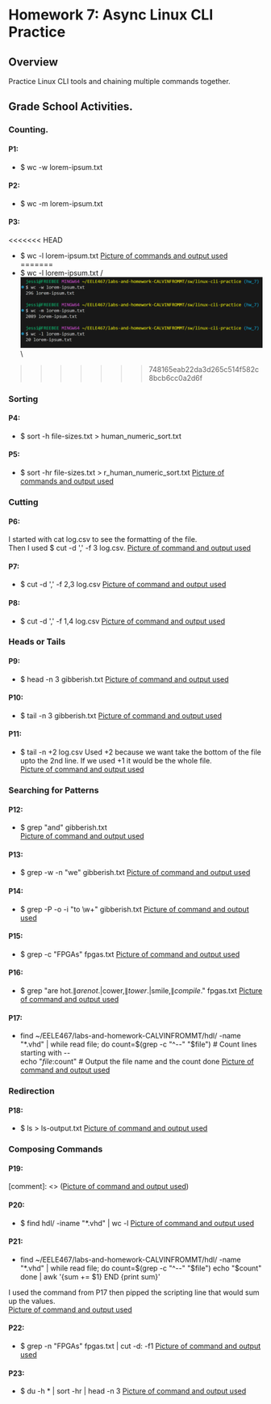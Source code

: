 # Homework 7: Async Linux CLI Practice
## Overview
Practice Linux CLI tools and chaining multiple commands together.   

## Grade School Activities.
### Counting.
#### P1: 
 - $ wc -w lorem-ipsum.txt 
#### P2: 
 - $ wc -m lorem-ipsum.txt 
#### P3: 
<<<<<<< HEAD
 - $ wc -l lorem-ipsum.txt 
[Picture of commands and output used](assets\Hw7_counting.png)  
=======
 - $ wc -l lorem-ipsum.txt /
![Picture of commands and output used](assets\Hw7_counting.png) \ 
>>>>>>> 748165eab22da3d265c514f582c8bcb6cc0a2d6f

### Sorting
#### P4: 
 - $ sort -h file-sizes.txt > human_numeric_sort.txt 
#### P5: 
 - $ sort -hr file-sizes.txt > r_human_numeric_sort.txt 
[Picture of commands and output used](assets\Hw7_Sorting.png)  

### Cutting
#### P6: 
I started with cat log.csv to see the formatting of the file.  
Then I used $ cut -d ',' -f 3 log.csv. 
[Picture of command and output used](assets\Hw7_cuttingA.png) 
#### P7: 
 - $ cut -d ',' -f 2,3 log.csv 
[Picture of command and output used](assets\Hw7_cuttingB.png) 
#### P8:
 - $ cut -d ',' -f 1,4 log.csv 
[Picture of command and output used](assets\Hw7_cuttingC.png) 

### Heads or Tails
#### P9: 
 - $ head -n 3 gibberish.txt 
[Picture of command and output used](assets\Hw7_HTA.png)
#### P10:
 - $ tail -n 3 gibberish.txt 
[Picture of command and output used](assets\Hw7_HTB.png) 
#### P11: 
 - $ tail -n +2 log.csv 
Used +2 because we want take the bottom of the file upto the 2nd line.
If we used +1 it would be the whole file.  
[Picture of command and output used](assets\Hw7_HTC.png)

### Searching for Patterns
#### P12: 
 - $ grep "and" gibberish.txt  
[Picture of command and output used](assets\Hw7_SearchA.png)
#### P13:
 - $ grep -w -n "we" gibberish.txt
[Picture of command and output used](assets\Hw7_SearchB.png)
#### P14: 
 - $ grep -P -o -i "to \w+" gibberish.txt
[Picture of command and output used](assets\Hw7_SearchC.png)
#### P15:
 - $ grep -c "FPGAs" fpgas.txt 
[Picture of command and output used](assets\Hw7_SearchD.png)
#### P16:
 - $ grep "are hot.$\|are not.$\|cower,$\|tower.$\|smile,$\|compile.$" fpgas.txt 
[Picture of command and output used](assets\Hw7_SearchE.png)
#### P17:
 - find ~/EELE467/labs-and-homework-CALVINFROMMT/hdl/ -name "*.vhd" | while 
 read file; do 
 count=$(grep -c "^--" "$file") # Count lines starting with --  
 echo "$file:$count" # Output the file name and the count 
done 
[Picture of command and output used](assets\Hw7_SearchF.png)

### Redirection
#### P18:
 - $ ls > ls-output.txt
[Picture of command and output used](assets\Hw7_redirect.png)

### Composing Commands

#### P19:
[comment]: <> ([Picture of command and output used](assets\Hw7_ComposeA.png))
#### P20:
 - $ find hdl/ -iname "*.vhd" | wc -l
[Picture of command and output used](assets\Hw7_ComposeB.png)
#### P21:
 - find ~/EELE467/labs-and-homework-CALVINFROMMT/hdl/ -name "*.vhd" | while    read file; do     count=$(grep -c "^--" "$file") 
    echo "$count"
done | awk '{sum += $1} END {print sum}'

I used the command from P17 then pipped the scripting line that would sum up the values.  
[Picture of command and output used](assets\Hw7_ComposeC.png)
#### P22:
 - $ grep -n "FPGAs" fpgas.txt | cut -d: -f1
[Picture of command and output used](assets\Hw7_ComposeD.png)
#### P23: 
 - $ du -h * |  sort -hr | head -n 3
[Picture of command and output used](assets\Hw7_ComposeE.png)
